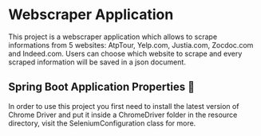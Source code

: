# Webscraper Application
This project is a webscraper application which allows to scrape informations from 5 websites: AtpTour, Yelp.com, Justia.com, Zocdoc.com and Indeed.com. Users can choose which website to scrape and every scraped information will be saved in a json document.
## Spring Boot Application Properties :leaves:

In order to use this project you first need to install the latest version of Chrome Driver and put it inside a ChromeDriver folder in the resource directory, visit the SeleniumConfiguration class for more.
